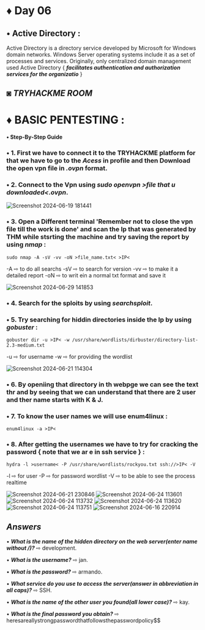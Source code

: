 # ♦ Day 06
## • Active Directory :
   Active Directory is a directory service developed by Microsoft for Windows domain networks. Windows Server operating systems include it as a set of processes and services. Originally, only centralized domain management used Active Directory { ***facilitates authentication and authorization services for the organizatio*** }
 ## ◙ ***TRYHACKME ROOM***
# ♦ BASIC PENTESTING : 
#### • Step-By-Step Guide 

### • 1. First we have to connect it to the TRYHACKME platform for that we have to go to the ***Acess*** in profile and then Download the open vpn file in ***.ovpn*** format.


### • 2. Connect to the Vpn using ***sudo openvpn >file that u downloaded<.ovpn***.
![Screenshot 2024-06-19 181441](https://github.com/Izumi0XD/CYBER_SECURITY_NOTES/assets/141332753/9f832b05-537c-4f1a-b5ee-0be45087e526)

### • 3. Open a Different terminal 'Remember not to close the vpn file till the work is done' and scan the Ip that was generated by THM while stsrting the machine and try saving the report by using ***nmap*** :
    sudo nmap -A -sV -vv -oN >file_name.txt< >IP< 
-A ⇨ to do all searchs 
-sV ⇨ to search for version 
-vv ⇨ to make it a detailed report
-oN ⇨ to writ ein a normal txt format and save it


![Screenshot 2024-06-29 141853](https://github.com/Izumi0XD/CYBER_SECURITY_NOTES/assets/141332753/74f4d0d4-9430-4e9b-b4b5-982ac3f98eb1)

### • 4. Search for the sploits by using ***searchsploit***.


### • 5. Try searching for hiddin directories inside the Ip by using ***gobuster*** :
    gobuster dir -u >IP< -w /usr/share/wordlists/dirbuster/directory-list-2.3-medium.txt 
-u ⇨ for username
-w ⇨ for providing the wordlist 


![Screenshot 2024-06-21 114304](https://github.com/Izumi0XD/CYBER_SECURITY_NOTES/assets/141332753/32bfc019-dd40-4235-9c2b-09b6ca78b2ae)

### • 6. By openiing that directory in th webpge we can see the text thr and by seeing that we can understand that there are 2 user and ther name starts with K & J.

### • 7. To know the user names we will use enum4linux :
    enum4linux -a >IP<

### • 8. After getting the usernames we have to try for cracking the password { note that we ar e in ssh service } :
    hydra -l >username< -P /usr/share/wordlists/rockyou.txt ssh://>IP< -V 
 -l ⇨ for user 
 -P ⇨ for password wordlist 
 -V ⇨ to be able to see the process realtime

![Screenshot 2024-06-21 230846](https://github.com/Izumi0XD/CYBER_SECURITY_NOTES/assets/141332753/631a4c97-df20-4c99-b197-846cb982a3e6)
![Screenshot 2024-06-24 113601](https://github.com/Izumi0XD/CYBER_SECURITY_NOTES/assets/141332753/81e5cf0a-8981-419c-968d-a06ca7688576)
![Screenshot 2024-06-24 113732](https://github.com/Izumi0XD/CYBER_SECURITY_NOTES/assets/141332753/a7a9e912-489e-403a-931d-a53f4131f7d9)
![Screenshot 2024-06-24 113620](https://github.com/Izumi0XD/CYBER_SECURITY_NOTES/assets/141332753/14b13695-8d15-45da-bd4b-726e29be8673)
![Screenshot 2024-06-24 113751](https://github.com/Izumi0XD/CYBER_SECURITY_NOTES/assets/141332753/534e5a45-709f-4936-a057-347fa33a097b)
![Screenshot 2024-06-16 220914](https://github.com/Izumi0XD/CYBER_SECURITY_NOTES/assets/141332753/3a87ab5f-4ea2-4490-9ee0-44c76e7dc77b)

## ***Answers***

• ***What is the name of the hidden directory on the web server(enter name without /)?*** ⇨ development.

• ***What is the username?*** ⇨ jan.

• ***What is the password?*** ⇨ armando.

• ***What service do you use to access the server(answer in abbreviation in all caps)?*** ⇨ SSH.

• ***What is the name of the other user you found(all lower case)?*** ⇨ kay.

• ***What is the final password you obtain?*** ⇨ heresareallystrongpasswordthatfollowsthepasswordpolicy$$

